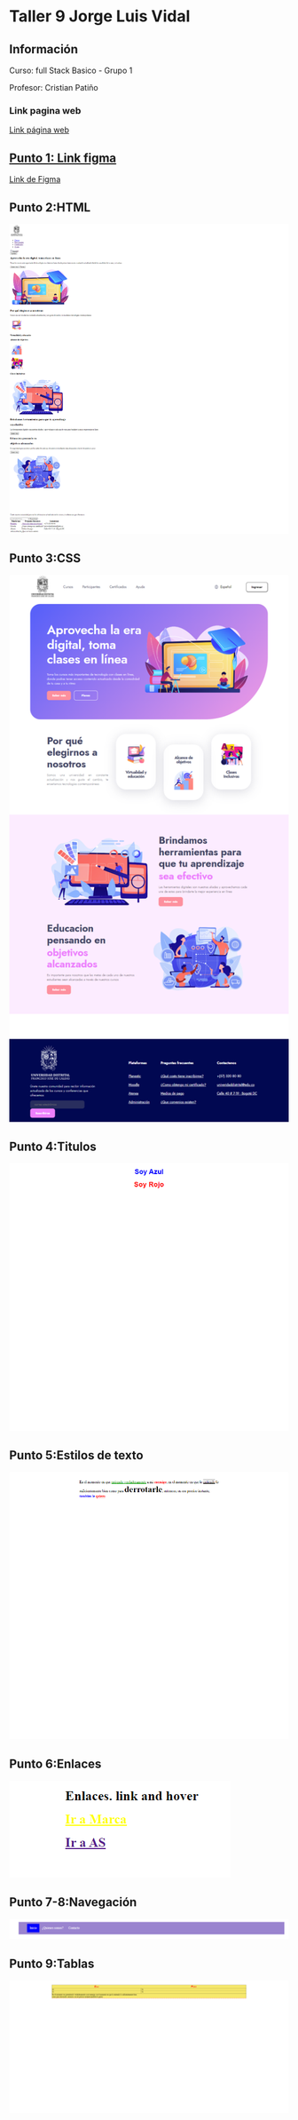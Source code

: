 <h1>Taller 9 Jorge Luis Vidal</h1>

<h2> Información</h2>

<p>Curso: full Stack Basico - Grupo 1</p>
<p>Profesor: Cristian Patiño</p>

<h3>Link pagina web</h3>
<a href="https://jorvico.github.io/taller-9-full-stack/" target="_blank"> Link página web

<h2> Punto 1: Link figma</h2>

<a href="https://www.figma.com/file/dCOOuLhVTfud2KnUOcspMt/Jorge-Vidal---Figma?type=design&node-id=0%3A1&mode=design&t=r1wc7ZEa8hBYqkoe-1" target="_blank">Link de Figma</a>

<h2>Punto 2:HTML</h2>
<img src="./public/images/html.png" alt="html">

<h2>Punto 3:CSS</h2>
<img src="./public/images/css.png" alt="css">

<h2>Punto 4:Titulos</h2>
<img src="./public/images/titulos.png" alt="titulos">

<h2>Punto 5:Estilos de texto</h2>
<img src="./public/images/estilos_texto.png" alt="estilos">

<h2>Punto 6:Enlaces</h2>
<img src="./public/images/enlaces.png" alt="enlaces">

<h2>Punto 7-8:Navegación</h2>
<img src="./public/images/navegacion.png" alt="navegacion">

<h2>Punto 9:Tablas</h2>
<img src="./public/images/tablas.png" alt="tablas">

